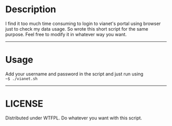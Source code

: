 # Description

I find it too much time consuming to login to vianet's portal using browser just to check my data usage. So wrote this short script for the same purpose.
Feel free to modify it in whatever way you want. 

---

# Usage
Add your username and password in the script and just run using  
`~$ ./vianet.sh`

---

# LICENSE
Distributed under WTFPL. Do whatever you want with this script. 
